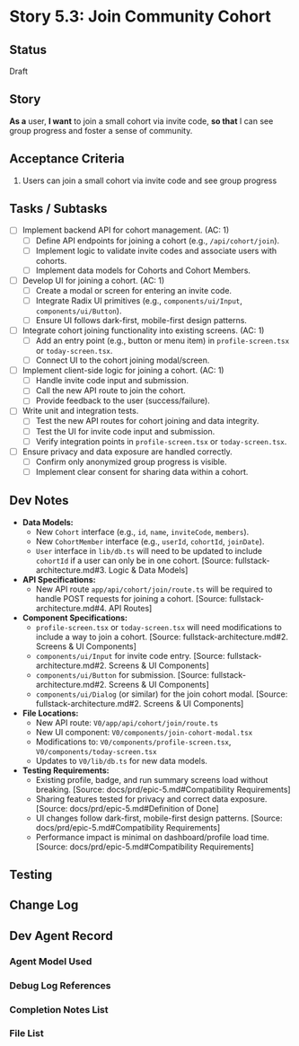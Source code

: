 # Story 5.3: Join Community Cohort

## Status
Draft

## Story
**As a** user,
**I want** to join a small cohort via invite code,
**so that** I can see group progress and foster a sense of community.

## Acceptance Criteria
1. Users can join a small cohort via invite code and see group progress

## Tasks / Subtasks
- [ ] Implement backend API for cohort management. (AC: 1)
  - [ ] Define API endpoints for joining a cohort (e.g., `/api/cohort/join`).
  - [ ] Implement logic to validate invite codes and associate users with cohorts.
  - [ ] Implement data models for Cohorts and Cohort Members.
- [ ] Develop UI for joining a cohort. (AC: 1)
  - [ ] Create a modal or screen for entering an invite code.
  - [ ] Integrate Radix UI primitives (e.g., `components/ui/Input`, `components/ui/Button`).
  - [ ] Ensure UI follows dark-first, mobile-first design patterns.
- [ ] Integrate cohort joining functionality into existing screens. (AC: 1)
  - [ ] Add an entry point (e.g., button or menu item) in `profile-screen.tsx` or `today-screen.tsx`.
  - [ ] Connect UI to the cohort joining modal/screen.
- [ ] Implement client-side logic for joining a cohort. (AC: 1)
  - [ ] Handle invite code input and submission.
  - [ ] Call the new API route to join the cohort.
  - [ ] Provide feedback to the user (success/failure).
- [ ] Write unit and integration tests.
  - [ ] Test the new API routes for cohort joining and data integrity.
  - [ ] Test the UI for invite code input and submission.
  - [ ] Verify integration points in `profile-screen.tsx` or `today-screen.tsx`.
- [ ] Ensure privacy and data exposure are handled correctly.
  - [ ] Confirm only anonymized group progress is visible.
  - [ ] Implement clear consent for sharing data within a cohort.

## Dev Notes
- **Data Models:**
  - New `Cohort` interface (e.g., `id`, `name`, `inviteCode`, `members`).
  - New `CohortMember` interface (e.g., `userId`, `cohortId`, `joinDate`).
  - `User` interface in `lib/db.ts` will need to be updated to include `cohortId` if a user can only be in one cohort. [Source: fullstack-architecture.md#3. Logic & Data Models]
- **API Specifications:**
  - New API route `app/api/cohort/join/route.ts` will be required to handle POST requests for joining a cohort. [Source: fullstack-architecture.md#4. API Routes]
- **Component Specifications:**
  - `profile-screen.tsx` or `today-screen.tsx` will need modifications to include a way to join a cohort. [Source: fullstack-architecture.md#2. Screens & UI Components]
  - `components/ui/Input` for invite code entry. [Source: fullstack-architecture.md#2. Screens & UI Components]
  - `components/ui/Button` for submission. [Source: fullstack-architecture.md#2. Screens & UI Components]
  - `components/ui/Dialog` (or similar) for the join cohort modal. [Source: fullstack-architecture.md#2. Screens & UI Components]
- **File Locations:**
  - New API route: `V0/app/api/cohort/join/route.ts`
  - New UI component: `V0/components/join-cohort-modal.tsx`
  - Modifications to: `V0/components/profile-screen.tsx`, `V0/components/today-screen.tsx`
  - Updates to `V0/lib/db.ts` for new data models.
- **Testing Requirements:**
  - Existing profile, badge, and run summary screens load without breaking. [Source: docs/prd/epic-5.md#Compatibility Requirements]
  - Sharing features tested for privacy and correct data exposure. [Source: docs/prd/epic-5.md#Definition of Done]
  - UI changes follow dark-first, mobile-first design patterns. [Source: docs/prd/epic-5.md#Compatibility Requirements]
  - Performance impact is minimal on dashboard/profile load time. [Source: docs/prd/epic-5.md#Compatibility Requirements]

## Testing

## Change Log

## Dev Agent Record

### Agent Model Used

### Debug Log References

### Completion Notes List

### File List

